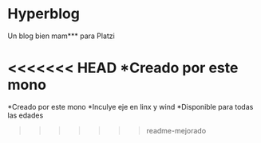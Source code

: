 # Hyperblog
Un blog bien mam*** para Platzi



<<<<<<< HEAD
*Creado por este mono
=======
*Creado por este mono
*Inculye eje en linx y wind
*Disponible para todas las edades
>>>>>>> readme-mejorado
